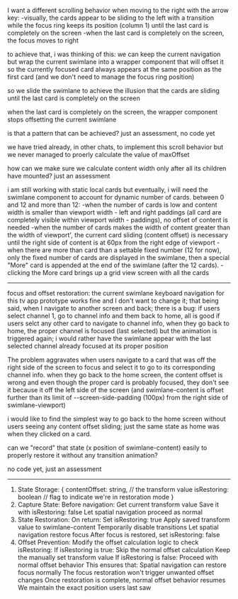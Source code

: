 I want a different scrolling behavior when moving to the right with the arrow key:
-visually, the cards appear to be sliding to the left with a transition while the focus ring keeps its position (column 1) until the last card is completely on the screen
-when the last card is completely on the screen, the focus moves to right

to achieve that, i was thinking of this:
we can keep the current navigation but wrap the current swimlane into a wrapper component that will offset it so the currently focused card always appears at the same position as the first card (and we don't need to manage the focus ring position)

so we slide the swimlane to achieve the illusion that the cards are sliding until the last card is completely on the screen

when the last card is completely on the screen, the wrapper component stops offsetting the current swimlane

is that a pattern that can be achieved? just an assessment, no code yet

we have tried already, in other chats, to implement this scroll behavior but we never managed to proerly calculate the value of maxOffset

how can we make sure we calculate content width only after all its children have mounted? just an assessment

i am still working with static local cards but eventually, i will need the swimlane component to account for dynamic number of cards.
between 0 and 12 and more than 12:
-when the number of cards is low and content width is smaller than viewport width - left and right paddings (all card are completely visible within viewport width  - paddings), no offset of content is needed
-when the number of cards makes the width of content greater than the width of viewport', the current card sliding (content offset) is necessary until the right side of content is at 60px from the right edge of viewport
-when there are more than card than a settable fixed number (12 for now), only the fixed number of cards are displayed in the swimlane, then a special "More" card is appended at the end of the swimlane (after the 12 cards).
-clicking the More card brings up a grid view screen with all the cards


---------

focus and offset restoration:
the current swimlane keyboard navigation for this tv app prototype works fine and I don't want to change it;
that being said, when I navigate to another screen and back; there is a bug:
if users select channel 1, go to channel info and them back to home, all is good
if users selct any other card to navigate to channel info, when they go back to home, the proper channel is focused (last selected) but the animation is triggered again; i would rather have the swimlane appear with the last selected channel already focused at its proper position

The problem aggravates when users navigate to a card that was off the right side of the screen to focus and select it to go to its corresponding channel info. when they go back to the home screen, the content offset is wrong and even though the proper card is probably focused, they don't see it because it off the left side of the screen (and swimlane-content is offset further than its limit of --screen-side-padding (100px) from the right side of swimlane-viewport)

i would like to find the simplest way to go back to the home screen without users seeing any content offset sliding; just the same state as home was when they clicked on a card.

can we "record" that state (x position of swimlane-content) easily to properly restore it without any transition animation?

no code yet, just an assessment

---

1. State Storage:
{
  contentOffset: string,  // the transform value
  isRestoring: boolean    // flag to indicate we're in restoration mode
}
2. Capture State:
Before navigation:
Get current transform value
Save it with isRestoring: false
Let spatial navigation proceed as normal
3. State Restoration:
On return:
Set isRestoring: true
Apply saved transform value to swimlane-content
Temporarily disable transitions
Let spatial navigation restore focus
After focus is restored, set isRestoring: false
4. Offset Prevention:
Modify the offset calculation logic to check isRestoring:
If isRestoring is true:
Skip the normal offset calculation
Keep the manually set transform value
If isRestoring is false:
Proceed with normal offset behavior
This ensures that:
Spatial navigation can restore focus normally
The focus restoration won't trigger unwanted offset changes
Once restoration is complete, normal offset behavior resumes
We maintain the exact position users last saw